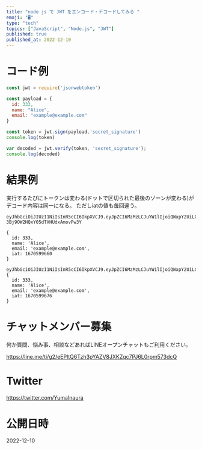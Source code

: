 ```yaml
---
title: "node js で JWT をエンコード・デコードしてみる "
emoji: "🖥"
type: "tech"
topics: ["JavaScript", "Node.js", "JWT"]
published: true
published_at: 2022-12-10
---
```


# コード例

```js
const jwt = require('jsonwebtoken')

const payload = {
  id: 333,
  name: "Alice",
  email: "example@example.com"
}

const token = jwt.sign(payload,'secret_signature')
console.log(token)

var decoded = jwt.verify(token, 'secret_signature');
console.log(decoded)
```

# 結果例

実行するたびにトークンは変わる(ドットで区切られた最後のゾーンが変わる)がデコード内容は同一になる。
ただしiatの値も毎回違う。

```
eyJhbGciOiJIUzI1NiIsInR5cCI6IkpXVCJ9.eyJpZCI6MzMzLCJuYW1lIjoiQWxpY2UiLCJlbWFpbCI6ImV4YW1wbGVAZXhhbXBsZS5jb20iLCJpYXQiOjE2NzA1OTk2NjB9.uC438ol9Ac4KZX-3Bj9OW2HQxY05dTXHUdxAmovFw3Y

{
  id: 333,
  name: 'Alice',
  email: 'example@example.com',
  iat: 1670599660
}
```

```
eyJhbGciOiJIUzI1NiIsInR5cCI6IkpXVCJ9.eyJpZCI6MzMzLCJuYW1lIjoiQWxpY2UiLCJlbWFpbCI6ImV4YW1wbGVAZXhhbXBsZS5jb20iLCJpYXQiOjE2NzA1OTk2NzZ9.sfR46mweeDxBbpZ5Gkr21Dmi9fnX7Gu4A7hjixlyLfo
{
  id: 333,
  name: 'Alice',
  email: 'example@example.com',
  iat: 1670599676
}

```


# チャットメンバー募集


何か質問、悩み事、相談などあればLINEオープンチャットもご利用ください。

https://line.me/ti/g2/eEPltQ6Tzh3pYAZV8JXKZqc7PJ6L0rpm573dcQ


# Twitter

https://twitter.com/YumaInaura


# 公開日時

2022-12-10
